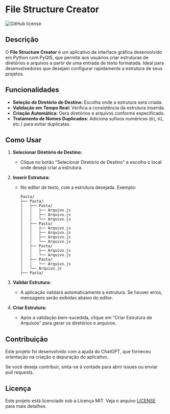 # File Structure Creator

![GitHub license](https://img.shields.io/github/license/psyrobss/file-structure-creator.svg)

## Descrição

O **File Structure Creator** é um aplicativo de interface gráfica desenvolvido em Python com PyQt5, que permite aos usuários criar estruturas de diretórios e arquivos a partir de uma entrada de texto formatada. Ideal para desenvolvedores que desejam configurar rapidamente a estrutura de seus projetos.

## Funcionalidades

- **Seleção de Diretório de Destino:** Escolha onde a estrutura será criada.
- **Validação em Tempo Real:** Verifica a consistência da estrutura inserida.
- **Criação Automática:** Gera diretórios e arquivos conforme especificado.
- **Tratamento de Nomes Duplicados:** Adiciona sufixos numéricos (`01`, `02`, etc.) para evitar duplicatas.

## Como Usar

1. **Selecionar Diretório de Destino:**
   - Clique no botão "Selecionar Diretório de Destino" e escolha o local onde deseja criar a estrutura.

2. **Inserir Estrutura:**
   - No editor de texto, cole a estrutura desejada. Exemplo:
     ```
     Pasta/
     ├── Pasta/
     │   ├── Pasta/
     │   │   ├── Arquivo.js
     │   │   ├── Arquivo.js
     │   │   └── Arquivo.js
     │   ├── Pasta/
     │   │   ├── Arquivo.js
     │   │   ├── Arquivo.js
     │   │   ├── Arquivo.js
     │   │   └── Arquivo.js
     │   ├── Pasta/
     │   │   ├── Arquivo.js
     │   │   └── Arquivo.js
     │   ├── Pasta/
     │   │   └── Arquivo.js
     │   └── Arquivo.js
     ├── Pasta/
     ```

3. **Validar Estrutura:**
   - A aplicação validará automaticamente a estrutura. Se houver erros, mensagens serão exibidas abaixo do editor.

4. **Criar Estrutura:**
   - Após a validação bem-sucedida, clique em "Criar Estrutura de Arquivos" para gerar os diretórios e arquivos.

## Contribuição

Este projeto foi desenvolvido com a ajuda do ChatGPT, que forneceu orientação na criação e depuração do aplicativo.

Se você deseja contribuir, sinta-se à vontade para abrir issues ou enviar pull requests.

## Licença

Este projeto está licenciado sob a Licença MIT. Veja o arquivo [LICENSE](LICENSE) para mais detalhes.
